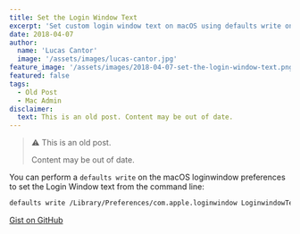 ```yaml
---
title: Set the Login Window Text
excerpt: 'Set custom login window text on macOS using defaults write on loginwindow preferences.'
date: 2018-04-07
author:
  name: 'Lucas Cantor'
  image: '/assets/images/lucas-cantor.jpg'
feature_image: '/assets/images/2018-04-07-set-the-login-window-text.png'
featured: false
tags:
  - Old Post
  - Mac Admin
disclaimer:
  text: This is an old post. Content may be out of date.
---
```


> ⚠️ This is an old post.
>
> Content may be out of date.

You can perform a `defaults write` on the macOS loginwindow preferences to set the Login Window text from the command line:

```bash
defaults write /Library/Preferences/com.apple.loginwindow LoginwindowText "Property of John Doe - (555) 555-5555"
```

[Gist on GitHub](https://gist.github.com/lucascantor/322c7507a23b4f2a423c281519e30342)
